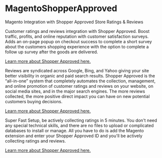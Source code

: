 MagentoShopperApproved
======================

Magento Integration with Shopper Approved Store Ratings & Reviews

<p>Customer ratings and reviews integration with Shopper Approved. Boost traffic, profits, and online reputation with customer satisfaction surveys. Adds an on-page popup on checkout success to complete a short survey about the customers shopping experience with the option to complete a follow up survey after the goods are delivered.</p>
<p><a href="http://www.shopperapproved.com/18393">Learn more about Shopper Approved here.</a></p>
<p>Reviews are syndicated across Google, Bing, and Yahoo giving your site better visibility in organic and paid search results. Shopper Approved is the “all-in-one” system that completely automates the collection, management, and online promotion of customer ratings and reviews on your website, on social media sites, and in the major search engines. The more reviews collected, the more positive direct impact you can have on new potential customers buying decisions.</p>
<p><a href="http://www.shopperapproved.com/18393">Learn more about Shopper Approved here.</a></p>
<p>Super Fast Setup, be actively collecting ratings in 5 minutes. You don't need any special technical skills, and there are no files to upload or complicated databases to install or manage. All you have to do is add the Magento extension and enter your Shopper Approved ID and you'll be actively collecting ratings and reviews.</p>
<p><a href="http://www.shopperapproved.com/18393">Learn more about Shopper Approved here.</a></p>
